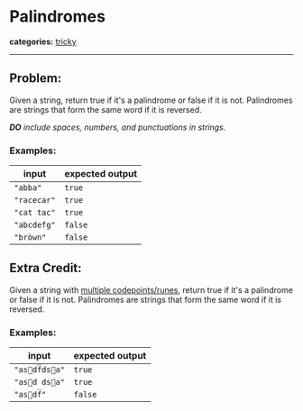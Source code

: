 # Palindromes

**categories:** [tricky](https://github.com/skplunkerin/rid2prac__coding-interviews#tricky)

---

## Problem:

Given a string, return true if it's a palindrome or false if it is not.
Palindromes are strings that form the same word if it is reversed.

_**DO** include spaces, numbers, and punctuations in strings._

### Examples:

| input       | expected output |
| ----------- | --------------- |
| `"abba"`    | `true`          |
| `"racecar"` | `true`          |
| `"cat tac"` | `true`          |
| `"abcdefg"` | `false`         |
| `"bròwn"`   | `false`         |

## Extra Credit:

Given a string with [multiple codepoints/runes](https://www.reedbeta.com/blog/programmers-intro-to-unicode/#combining-marks), return true if it's a palindrome
or false if it is not. Palindromes are strings that form the same word if it is
reversed.

### Examples:

| input         | expected output |
| ------------- | --------------- |
| `"as⃝df̅ds⃝a"` | `true`          |
| `"as⃝d ds⃝a"` | `true`          |
| `"as⃝df̅"`     | `false`         |
